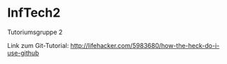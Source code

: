 # InfTech2

Tutoriumsgruppe 2


Link zum Git-Tutorial: http://lifehacker.com/5983680/how-the-heck-do-i-use-github
